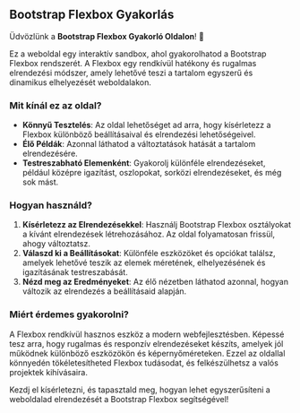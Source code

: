 ## Bootstrap Flexbox Gyakorlás

Üdvözlünk a **Bootstrap Flexbox Gyakorló Oldalon**! 🎉

Ez a weboldal egy interaktív sandbox, ahol gyakorolhatod a Bootstrap Flexbox rendszerét. A Flexbox egy rendkívül hatékony és rugalmas elrendezési módszer, amely lehetővé teszi a tartalom egyszerű és dinamikus elhelyezését weboldalakon.

### Mit kínál ez az oldal?

- **Könnyű Tesztelés**: Az oldal lehetőséget ad arra, hogy kísérletezz a Flexbox különböző beállításaival és elrendezési lehetőségeivel.
- **Élő Példák**: Azonnal láthatod a változtatások hatását a tartalom elrendezésére.
- **Testreszabható Elemenként**: Gyakorolj különféle elrendezéseket, például középre igazítást, oszlopokat, sorközi elrendezéseket, és még sok mást.

### Hogyan használd?

1. **Kísérletezz az Elrendezésekkel**: Használj Bootstrap Flexbox osztályokat a kívánt elrendezések létrehozásához. Az oldal folyamatosan frissül, ahogy változtatsz.
2. **Válaszd ki a Beállításokat**: Különféle eszközöket és opciókat találsz, amelyek lehetővé teszik az elemek méretének, elhelyezésének és igazításának testreszabását.
3. **Nézd meg az Eredményeket**: Az élő nézetben láthatod azonnal, hogyan változik az elrendezés a beállításaid alapján.

### Miért érdemes gyakorolni?

A Flexbox rendkívül hasznos eszköz a modern webfejlesztésben. Képessé tesz arra, hogy rugalmas és responzív elrendezéseket készíts, amelyek jól működnek különböző eszközökön és képernyőméreteken. Ezzel az oldallal könnyedén tökéletesítheted Flexbox tudásodat, és felkészülhetsz a valós projektek kihívásaira.

Kezdj el kísérletezni, és tapasztald meg, hogyan lehet egyszerűsíteni a weboldalad elrendezését a Bootstrap Flexbox segítségével!
